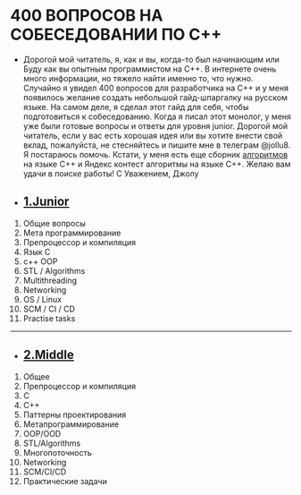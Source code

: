 # 400 ВОПРОСОВ НА СОБЕСЕДОВАНИИ ПО С++

- Дорогой мой читатель, я, как и вы, когда-то был начинающим или Буду как вы опытным программистом на C++. В интернете
  очень много информации,
  но тяжело найти именно то, что нужно. Случайно я увидел 400 вопросов для разработчика на C++ и у меня появилось
  желание создать небольшой гайд-шпаргалку на русском языке. На самом деле, я сделал этот гайд для себя, чтобы
  подготовиться к собеседованию. Когда я писал этот монолог, у меня уже были готовые вопросы и ответы для уровня junior.
  Дорогой мой читатель, если у вас есть хорошая идея или вы хотите внести свой вклад, пожалуйста, не стесняйтесь и
  пишите мне в телеграм @jollu8. Я постараюсь помочь. Кстати, у меня есть еще
  сборник [алгоритмов](https://github.com/Jollu8/Algorithms) на языке C++ и
  Яндекс контест алгоритмы на языке C++. Желаю вам удачи в поиске работы! С Уважением, Джолу

- ## [1.Junior](./junior.md)

1. Общие вопросы
2. Мета программирование
3. Препроцессор и компиляция
4. Язык C
5. c++ OOP
6. STL / Algorithms
7. Multithreading
8. Networking
9. OS / Linux
10. SCM / CI / CD
11. Practise tasks

---

- ## [2.Middle](./middle.md)

1. Общее
2. Препроцессор и компиляция
3. C
4. C++
5. Паттерны проектирования
6. Метапрограммирование
7. OOP/OOD
8. STL/Algorithms
9. Многопоточность
10. Networking
11. SCM/CI/CD
12. Практические задачи
